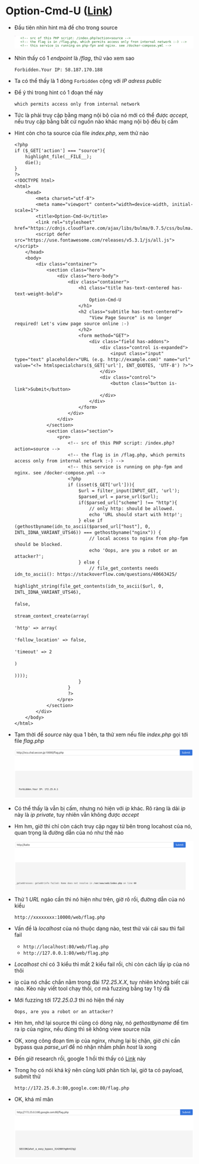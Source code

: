 # Option-Cmd-U ([Link](http://ocu.chal.seccon.jp:10000/index.php))

- Đầu tiên nhìn hint mà đề cho trong source

  ![1](images/Selection_001.png)

- Nhìn thấy có 1 *endpoint* là */flag*, thử vào xem sao

  ```
  Forbidden.Your IP: 58.187.170.188
  ```

- Ta có thể thấy là 1 dòng `Forbidden` cộng với *IP adress public* 

- Để ý thì trong hint có 1 đoạn thế này

  ```
  which permits access only from internal network
  ```

- Tức là phải truy cập bằng mạng nội bộ của nó mới có thể được *accept*, nếu truy cập bằng bất cứ nguồn nào khác mạng nội bộ đều bị cấm

- Hint còn cho ta source của file *index.php*, xem thử nào

  ```php+HTML
  <?php
  if ($_GET['action'] === "source"){
      highlight_file(__FILE__);
      die();
  }
  ?>
  <!DOCTYPE html>
  <html>
      <head>
          <meta charset="utf-8">
          <meta name="viewport" content="width=device-width, initial-scale=1">
          <title>Option-Cmd-U</title>
          <link rel="stylesheet" href="https://cdnjs.cloudflare.com/ajax/libs/bulma/0.7.5/css/bulma.min.css">
          <script defer src="https://use.fontawesome.com/releases/v5.3.1/js/all.js"></script>
      </head>
      <body>
          <div class="container">                
              <section class="hero">
                  <div class="hero-body">
                      <div class="container">
                          <h1 class="title has-text-centered has-text-weight-bold">
                              Option-Cmd-U
                          </h1>
                          <h2 class="subtitle has-text-centered">
                              "View Page Source" is no longer required! Let's view page source online :-)
                          </h2>
                          <form method="GET">
                              <div class="field has-addons">
                                  <div class="control is-expanded">
                                      <input class="input" type="text" placeholder="URL (e.g. http://example.com)" name="url" value="<?= htmlspecialchars($_GET['url'], ENT_QUOTES, 'UTF-8') ?>">
                                  </div>
                                  <div class="control">
                                      <button class="button is-link">Submit</button>
                                  </div>
                              </div>
                          </form>
                      </div>
                  </div>
              </section>
              <section class="section">
                  <pre>
                      <!-- src of this PHP script: /index.php?action=source -->
                      <!-- the flag is in /flag.php, which permits access only from internal network :-) -->
                      <!-- this service is running on php-fpm and nginx. see /docker-compose.yml -->
                      <?php
                      if (isset($_GET['url'])){
                          $url = filter_input(INPUT_GET, 'url');
                          $parsed_url = parse_url($url);                        
                          if($parsed_url["scheme"] !== "http"){
                              // only http: should be allowed. 
                              echo 'URL should start with http!';
                          } else if (gethostbyname(idn_to_ascii($parsed_url["host"], 0, INTL_IDNA_VARIANT_UTS46)) === gethostbyname("nginx")) {
                              // local access to nginx from php-fpm should be blocked.
                              echo 'Oops, are you a robot or an attacker?';
                          } else {
                              // file_get_contents needs idn_to_ascii(): https://stackoverflow.com/questions/40663425/
                              highlight_string(file_get_contents(idn_to_ascii($url, 0, INTL_IDNA_VARIANT_UTS46),
                                                                 false,
                                                                 stream_context_create(array(
                                                                     'http' => array(
                                                                         'follow_location' => false,
                                                                         'timeout' => 2
                                                                     )
                                                                 ))));
                          }
                      }
                      ?>
                  </pre>
              </section>
          </div>            
      </body>
  </html>
  ```

- Tạm thời để *source* này qua 1 bên, ta thử xem nếu file *index.php* gọi tới file *flag.php*

  ![2](images/Selection_002.png)

- Có thể thấy là vẫn bị cấm, nhưng nó hiện với *ip* khác. Rõ ràng là dải *ip* này là *ip private*, tuy nhiên vẫn không được *accept*

- Hm hm, giờ thì chỉ còn cách truy cập ngay từ bên trong locahost của nó, quan trọng là đường dẫn của nó như thế nào

  ![3](images/Selection_003.png) 

- Thử 1 *URL* ngáo cần thì nó hiện như trên, giờ rõ rồi, đường dẫn của nó kiểu

  ```
  http://xxxxxxxx:10000/web/flag.php
  ```

- Vấn đề là *localhost* của nó thuộc dạng nào, test thử vài cái sau thì fail fail

  - `http://localhost:80/web/flag.php`
  - `http://127.0.0.1:80/web/flag.php`

- *Localhost* chỉ có 3 kiểu thì mất 2 kiểu fail rồi, chỉ còn cách lấy ip của nó thôi

- ip của nó chắc chắn nằm trong đài *172.25.X.X*, tuy nhiên không biết cái nào. Kèo này viết tool chạy thôi, cơ mà fuzzing bằng tay 1 tý đã

- Mới fuzzing tới *172.25.0.3* thì nó hiện thế này

  ```
  Oops, are you a robot or an attacker?
  ```

- Hm hm, nhớ lại source thì cũng có dòng này, nó *gethostbyname* để tìm ra ip của nginx, nếu đúng thì sẽ không view source nữa

- OK, xong công đoạn tìm ip của nginx, nhưng lại bị chặn, giờ chỉ cần bypass qua *parse_url*  để nó nhận nhầm phần *host*  là xong

- Đến giờ research rồi, google 1 hồi thì thấy có [Link](https://medium.com/secjuice/php-ssrf-techniques-9d422cb28d51) này

- Trong họ có nói khá kỹ nên cũng lười phân tích lại, giờ ta có payload, submit thử

  ```
  http://172.25.0.3:80,google.com:80/flag.php
  ```

- OK, khá mĩ mãn

  ![4](images/Selection_004.png)
